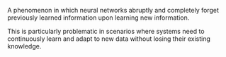 A phenomenon in which neural networks abruptly and completely forget previously learned information upon learning new information.

This is particularly problematic in scenarios where systems need to continuously learn and adapt to new data without losing their existing knowledge.